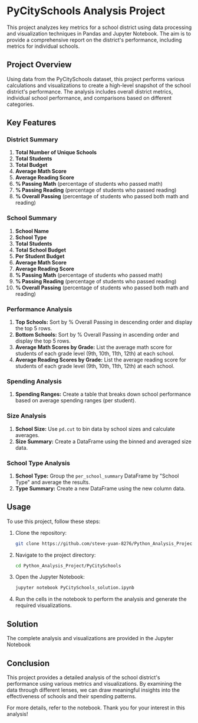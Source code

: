 # PyCitySchools Analysis Project

This project analyzes key metrics for a school district using data processing and visualization techniques in Pandas and Jupyter Notebook. The aim is to provide a comprehensive report on the district's performance, including metrics for individual schools.

## Project Overview

Using data from the PyCitySchools dataset, this project performs various calculations and visualizations to create a high-level snapshot of the school district's performance. The analysis includes overall district metrics, individual school performance, and comparisons based on different categories.

## Key Features

### District Summary

1. **Total Number of Unique Schools**
2. **Total Students**
3. **Total Budget**
4. **Average Math Score**
5. **Average Reading Score**
6. **% Passing Math** (percentage of students who passed math)
7. **% Passing Reading** (percentage of students who passed reading)
8. **% Overall Passing** (percentage of students who passed both math and reading)

### School Summary

1. **School Name**
2. **School Type**
3. **Total Students**
4. **Total School Budget**
5. **Per Student Budget**
6. **Average Math Score**
7. **Average Reading Score**
8. **% Passing Math** (percentage of students who passed math)
9. **% Passing Reading** (percentage of students who passed reading)
10. **% Overall Passing** (percentage of students who passed both math and reading)

### Performance Analysis

1. **Top Schools:** Sort by % Overall Passing in descending order and display the top 5 rows.
2. **Bottom Schools:** Sort by % Overall Passing in ascending order and display the top 5 rows.
3. **Average Math Scores by Grade:** List the average math score for students of each grade level (9th, 10th, 11th, 12th) at each school.
4. **Average Reading Scores by Grade:** List the average reading score for students of each grade level (9th, 10th, 11th, 12th) at each school.

### Spending Analysis

1. **Spending Ranges:** Create a table that breaks down school performance based on average spending ranges (per student).

### Size Analysis

1. **School Size:** Use `pd.cut` to bin data by school sizes and calculate averages.
2. **Size Summary:** Create a DataFrame using the binned and averaged size data.

### School Type Analysis

1. **School Type:** Group the `per_school_summary` DataFrame by "School Type" and average the results.
2. **Type Summary:** Create a new DataFrame using the new column data.

## Usage

To use this project, follow these steps:

1. Clone the repository:
   ```bash
   git clone https://github.com/steve-yuan-8276/Python_Analysis_Project.git
   ```

2. Navigate to the project directory:
   ```bash
   cd Python_Analysis_Project/PyCitySchools
   ```

3. Open the Jupyter Notebook:
   ```bash
   jupyter notebook PyCitySchools_solution.ipynb
   ```

4. Run the cells in the notebook to perform the analysis and generate the required visualizations.

## Solution

The complete analysis and visualizations are provided in the Jupyter Notebook 
## Conclusion

This project provides a detailed analysis of the school district's performance using various metrics and visualizations. By examining the data through different lenses, we can draw meaningful insights into the effectiveness of schools and their spending patterns.

For more details, refer to the notebook.
Thank you for your interest in this analysis!